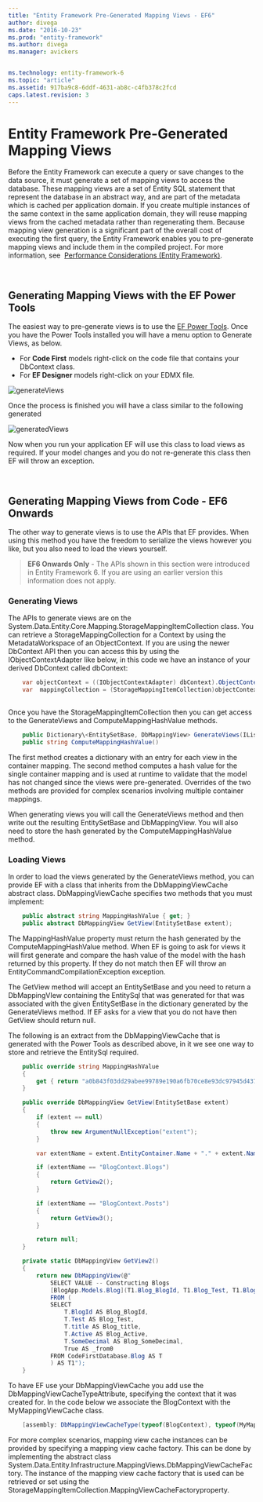 ```yaml
---
title: "Entity Framework Pre-Generated Mapping Views - EF6"
author: divega
ms.date: "2016-10-23"
ms.prod: "entity-framework"
ms.author: divega
ms.manager: avickers


ms.technology: entity-framework-6
ms.topic: "article"
ms.assetid: 917ba9c8-6ddf-4631-ab8c-c4fb378c2fcd
caps.latest.revision: 3
---
```

# Entity Framework Pre-Generated Mapping Views
Before the Entity Framework can execute a query or save changes to the data source, it must generate a set of mapping views to access the database. These mapping views are a set of Entity SQL statement that represent the database in an abstract way, and are part of the metadata which is cached per application domain. If you create multiple instances of the same context in the same application domain, they will reuse mapping views from the cached metadata rather than regenerating them. Because mapping view generation is a significant part of the overall cost of executing the first query, the Entity Framework enables you to pre-generate mapping views and include them in the compiled project. For more information, see  [Performance Considerations (Entity Framework)](../ef6/performance-considerations-for-ef-4-5-and-6.md).

 

## Generating Mapping Views with the EF Power Tools

The easiest way to pre-generate views is to use the [EF Power Tools](http://visualstudiogallery.msdn.microsoft.com/72a60b14-1581-4b9b-89f2-846072eff19d). Once you have the Power Tools installed you will have a menu option to Generate Views, as below.

-   For **Code First** models right-click on the code file that contains your DbContext class.
-   For **EF Designer** models right-click on your EDMX file.

![generateViews](../ef6/media/generateviews.png)

Once the process is finished you will have a class similar to the following generated

![generatedViews](../ef6/media/generatedviews.png)

Now when you run your application EF will use this class to load views as required. If your model changes and you do not re-generate this class then EF will throw an exception.

 

## Generating Mapping Views from Code - EF6 Onwards

The other way to generate views is to use the APIs that EF provides. When using this method you have the freedom to serialize the views however you like, but you also need to load the views yourself.

> **EF6 Onwards Only** - The APIs shown in this section were introduced in Entity Framework 6. If you are using an earlier version this information does not apply.

### Generating Views

The APIs to generate views are on the System.Data.Entity.Core.Mapping.StorageMappingItemCollection class. You can retrieve a StorageMappingCollection for a Context by using the MetadataWorkspace of an ObjectContext. If you are using the newer DbContext API then you can access this by using the IObjectContextAdapter like below, in this code we have an instance of your derived DbContext called dbContext:

``` csharp
    var objectContext = ((IObjectContextAdapter) dbContext).ObjectContext;
    var  mappingCollection = (StorageMappingItemCollection)objectContext.MetadataWorkspace
                                                                        .GetItemCollection(DataSpace.CSSpace);
```

Once you have the StorageMappingItemCollection then you can get access to the GenerateViews and ComputeMappingHashValue methods.

``` csharp
    public Dictionary\<EntitySetBase, DbMappingView> GenerateViews(IList<EdmSchemaError> errors)
    public string ComputeMappingHashValue()
```

The first method creates a dictionary with an entry for each view in the container mapping. The second method computes a hash value for the single container mapping and is used at runtime to validate that the model has not changed since the views were pre-generated. Overrides of the two methods are provided for complex scenarios involving multiple container mappings.

When generating views you will call the GenerateViews method and then write out the resulting EntitySetBase and DbMappingView. You will also need to store the hash generated by the ComputeMappingHashValue method.

### Loading Views

In order to load the views generated by the GenerateViews method, you can provide EF with a class that inherits from the DbMappingViewCache abstract class. DbMappingViewCache specifies two methods that you must implement:

``` csharp
    public abstract string MappingHashValue { get; }
    public abstract DbMappingView GetView(EntitySetBase extent);
```

The MappingHashValue property must return the hash generated by the ComputeMappingHashValue method. When EF is going to ask for views it will first generate and compare the hash value of the model with the hash returned by this property. If they do not match then EF will throw an EntityCommandCompilationException exception.

The GetView method will accept an EntitySetBase and you need to return a DbMappingVIew containing the EntitySql that was generated for that was associated with the given EntitySetBase in the dictionary generated by the GenerateViews method. If EF asks for a view that you do not have then GetView should return null.

The following is an extract from the DbMappingViewCache that is generated with the Power Tools as described above, in it we see one way to store and retrieve the EntitySql required.

``` csharp
    public override string MappingHashValue
    {
        get { return "a0b843f03dd29abee99789e190a6fb70ce8e93dc97945d437d9a58fb8e2afd2e"; }
    }

    public override DbMappingView GetView(EntitySetBase extent)
    {
        if (extent == null)
        {
            throw new ArgumentNullException("extent");
        }

        var extentName = extent.EntityContainer.Name + "." + extent.Name;

        if (extentName == "BlogContext.Blogs")
        {
            return GetView2();
        }

        if (extentName == "BlogContext.Posts")
        {
            return GetView3();
        }

        return null;
    }

    private static DbMappingView GetView2()
    {
        return new DbMappingView(@"
            SELECT VALUE -- Constructing Blogs
            [BlogApp.Models.Blog](T1.Blog_BlogId, T1.Blog_Test, T1.Blog_title, T1.Blog_Active, T1.Blog_SomeDecimal)
            FROM (
            SELECT
                T.BlogId AS Blog_BlogId,
                T.Test AS Blog_Test,
                T.title AS Blog_title,
                T.Active AS Blog_Active,
                T.SomeDecimal AS Blog_SomeDecimal,
                True AS _from0
            FROM CodeFirstDatabase.Blog AS T
            ) AS T1");
    }
```

To have EF use your DbMappingViewCache you add use the DbMappingViewCacheTypeAttribute, specifying the context that it was created for. In the code below we associate the BlogContext with the MyMappingViewCache class.

``` csharp
    [assembly: DbMappingViewCacheType(typeof(BlogContext), typeof(MyMappingViewCache))]
```

For more complex scenarios, mapping view cache instances can be provided by specifying a mapping view cache factory. This can be done by implementing the abstract class System.Data.Entity.Infrastructure.MappingViews.DbMappingViewCacheFactory. The instance of the mapping view cache factory that is used can be retrieved or set using the StorageMappingItemCollection.MappingViewCacheFactoryproperty.

